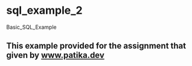 # sql_example_2
Basic_SQL_Example

## This example provided for the assignment that given by www.patika.dev
